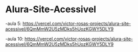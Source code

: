 # Alura-Site-Acessivel

-aula 5: https://vercel.com/victor-rosas-projects/alura-site-acessivel/6QmMmW2U5zMDks5hUozKGWY5DLY9

-aula 10: https://vercel.com/victor-rosas-projects/alura-site-acessivel/6QmMmW2U5zMDks5hUozKGWY5DLY9
